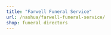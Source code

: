```yaml
---
title: "Farwell Funeral Service"
url: /nashua/farwell-funeral-service/
shop: funeral directors
---
```

